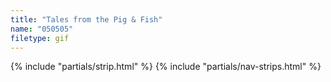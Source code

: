 ```yaml
---
title: "Tales from the Pig & Fish"
name: "050505"
filetype: gif
---
```


{% include "partials/strip.html" %}
{% include "partials/nav-strips.html" %}